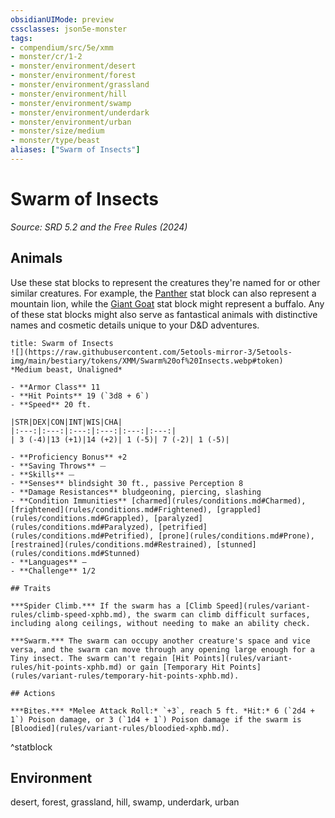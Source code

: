 ```yaml
---
obsidianUIMode: preview
cssclasses: json5e-monster
tags:
- compendium/src/5e/xmm
- monster/cr/1-2
- monster/environment/desert
- monster/environment/forest
- monster/environment/grassland
- monster/environment/hill
- monster/environment/swamp
- monster/environment/underdark
- monster/environment/urban
- monster/size/medium
- monster/type/beast
aliases: ["Swarm of Insects"]
---
```

# Swarm of Insects
*Source: SRD 5.2 and the Free Rules (2024)*  

## Animals

Use these stat blocks to represent the creatures they're named for or other similar creatures. For example, the [Panther](compendium/bestiary/beast/panther-xmm.md) stat block can also represent a mountain lion, while the [Giant Goat](compendium/bestiary/beast/giant-goat-xmm.md) stat block might represent a buffalo. Any of these stat blocks might also serve as fantastical animals with distinctive names and cosmetic details unique to your D&D adventures.

```ad-statblock
title: Swarm of Insects
![](https://raw.githubusercontent.com/5etools-mirror-3/5etools-img/main/bestiary/tokens/XMM/Swarm%20of%20Insects.webp#token)
*Medium beast, Unaligned*

- **Armor Class** 11
- **Hit Points** 19 (`3d8 + 6`)
- **Speed** 20 ft.

|STR|DEX|CON|INT|WIS|CHA|
|:---:|:---:|:---:|:---:|:---:|:---:|
| 3 (-4)|13 (+1)|14 (+2)| 1 (-5)| 7 (-2)| 1 (-5)|

- **Proficiency Bonus** +2
- **Saving Throws** ⏤
- **Skills** ⏤
- **Senses** blindsight 30 ft., passive Perception 8
- **Damage Resistances** bludgeoning, piercing, slashing
- **Condition Immunities** [charmed](rules/conditions.md#Charmed), [frightened](rules/conditions.md#Frightened), [grappled](rules/conditions.md#Grappled), [paralyzed](rules/conditions.md#Paralyzed), [petrified](rules/conditions.md#Petrified), [prone](rules/conditions.md#Prone), [restrained](rules/conditions.md#Restrained), [stunned](rules/conditions.md#Stunned)
- **Languages** —
- **Challenge** 1/2

## Traits

***Spider Climb.*** If the swarm has a [Climb Speed](rules/variant-rules/climb-speed-xphb.md), the swarm can climb difficult surfaces, including along ceilings, without needing to make an ability check.

***Swarm.*** The swarm can occupy another creature's space and vice versa, and the swarm can move through any opening large enough for a Tiny insect. The swarm can't regain [Hit Points](rules/variant-rules/hit-points-xphb.md) or gain [Temporary Hit Points](rules/variant-rules/temporary-hit-points-xphb.md).

## Actions

***Bites.*** *Melee Attack Roll:* `+3`, reach 5 ft. *Hit:* 6 (`2d4 + 1`) Poison damage, or 3 (`1d4 + 1`) Poison damage if the swarm is [Bloodied](rules/variant-rules/bloodied-xphb.md).
```
^statblock

## Environment

desert, forest, grassland, hill, swamp, underdark, urban